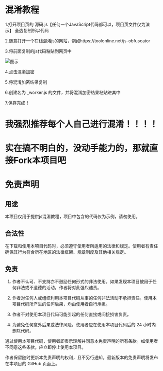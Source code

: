 # 混淆教程
1.打开项目页的   源码.js【任何一个JavaScript代码都可以，项目页文件仅为演示】    全选复制所以代码

2.随意打开一个在线混淆js的网站，例如https://toolonline.net/js-obfuscator

3.将前面复制的js代码粘贴到网页中

![图示](https://pan.keaeye.fun/raw/%E5%9B%BE%E7%A4%BA.png)

4.点击混淆加密

5.将混淆加密结果复制

6.创建名为 _worker.js 的文件，并将混淆加密结果粘贴进其中

7.保存完成！

# 我强烈推荐每个人自己进行混淆！！！！
# 实在搞不明白的，没动手能力的，那就直接Fork本项目吧
# 免责声明
## 用途
本项目仅用于提供js混淆教程，项目中包含的代码仅为示例，请勿使用。
## 合法性
在下载和使用本项目代码时，必须遵守使用者所适用的法律和规定。使用者有责任确保其行为符合所在地区的法律框架、规章制度及其他相关规定。
## 免责
1. 作者不认可、不支持亦不鼓励任何形式的非法使用。如果发现本项目被用于任何非法或不道德的活动，作者将对此强烈谴责。

2. 作者对任何人或组织利用本项目代码从事的任何非法活动不承担责任。使用本项目代码所产生的任何后果，均由使用者自行承担。

3. 作者不对使用本项目代码可能引起的任何直接或间接损害负责。

4. 为避免任何意外后果或法律风险，使用者应在使用本项目代码后的 24 小时内删除代码。

通过使用本项目代码，使用者即表示理解并同意本免责声明的所有条款。如使用者不同意这些条款，应立即停止使用本项目。

作者保留随时更新本免责声明的权利，且不另行通知。最新版本的免责声明将发布在本项目的 GitHub 页面上。
